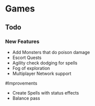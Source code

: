 # Games
## Todo

### New Features
 - Add Monsters that do poison damage
 - Escort Quests
 - Agility check dodging for spells
 - Fog of exploration
 - Multiplayer Network support
 
 #Improvements
 - Create Spells with status effects
 - Balance pass
 

 